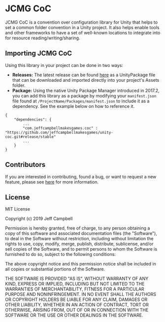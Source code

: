 # JCMG CoC
JCMG CoC is a convention over configuration library for Unity that helps to set a common folder convention in a Unity project. It also helps enable tools and other frameworks to have a set of well-known locations to integrate into for resource reading/writing/sharing.

## Importing JCMG CoC
Using this library in your project can be done in two ways:
* **Releases:** The latest release can be found [here](https://github.com/jeffcampbellmakesgames/unity-coc/releases) as a UnityPackage file that can be downloaded and imported directly into your project's Assets folder.
* **Package:** Using the native Unity Package Manager introduced in 2017.2, you can add this library as a package by modifying your `manifest.json` file found at `/ProjectName/Packages/manifest.json` to include it as a dependency. See the example below on how to reference it.

```
{
	"dependencies": {
		...
		"com.jeffcampbellmakesgames.coc" : "https://github.com/jeffcampbellmakesgames/unity-coc.git#release/stable"
		...
	}
}
```

## Contributors
If you are interested in contributing, found a bug, or want to request a new feature, please see [here](./contributors.md) for more information.

## License
MIT License

Copyright (c) 2019 Jeff Campbell

Permission is hereby granted, free of charge, to any person obtaining a copy
of this software and associated documentation files (the "Software"), to deal
in the Software without restriction, including without limitation the rights
to use, copy, modify, merge, publish, distribute, sublicense, and/or sell
copies of the Software, and to permit persons to whom the Software is
furnished to do so, subject to the following conditions:

The above copyright notice and this permission notice shall be included in all
copies or substantial portions of the Software.

THE SOFTWARE IS PROVIDED "AS IS", WITHOUT WARRANTY OF ANY KIND, EXPRESS OR
IMPLIED, INCLUDING BUT NOT LIMITED TO THE WARRANTIES OF MERCHANTABILITY,
FITNESS FOR A PARTICULAR PURPOSE AND NONINFRINGEMENT. IN NO EVENT SHALL THE
AUTHORS OR COPYRIGHT HOLDERS BE LIABLE FOR ANY CLAIM, DAMAGES OR OTHER
LIABILITY, WHETHER IN AN ACTION OF CONTRACT, TORT OR OTHERWISE, ARISING FROM,
OUT OF OR IN CONNECTION WITH THE SOFTWARE OR THE USE OR OTHER DEALINGS IN THE
SOFTWARE.
